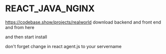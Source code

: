 # REACT_JAVA_NGINX

https://codebase.show/projects/realworld download backend and front end and from here

and then start install

don't forget change in react agent.js to your servername
